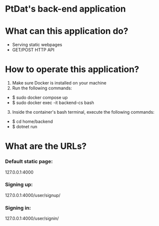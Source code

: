 # PtDat's back-end application

# What can this application do?
- Serving static webpages
- GET/POST HTTP API

# How to operate this application?
1. Make sure Docker is installed on your machine
2. Run the following commands:
- $ sudo docker compose up
- $ sudo docker exec -it backend-cs bash
3. Inside the container's bash terminal, execute the following commands:
- $ cd home/backend
- $ dotnet run

# What are the URLs?
### Default static page:
127.0.0.1:4000
### Signing up:
127.0.0.1:4000/user/signup/
### Signing in:
127.0.0.1:4000/user/signin/